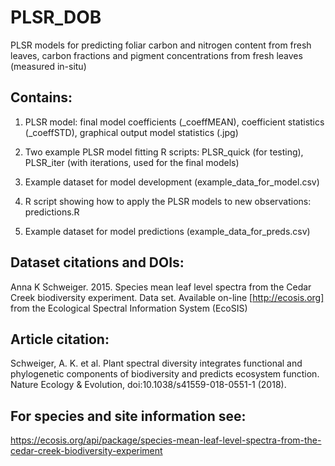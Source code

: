 # PLSR_DOB
PLSR models for predicting foliar carbon and nitrogen content from fresh leaves, carbon fractions and pigment concentrations from fresh leaves
(measured in-situ)

## Contains:
1) PLSR model: final model coefficients (_coeffMEAN), coefficient statistics (_coeffSTD), graphical output model statistics (.jpg)

2) Two example PLSR model fitting R scripts: PLSR_quick (for testing), PLSR_iter (with iterations, used for the final models)

3) Example dataset for model development (example_data_for_model.csv)

4) R script showing how to apply the PLSR models to new observations: predictions.R

5) Example dataset for model predictions (example_data_for_preds.csv)


## Dataset citations and DOIs:
Anna K Schweiger. 2015. Species mean leaf level spectra from the Cedar Creek biodiversity experiment. Data set. Available on-line [http://ecosis.org] from the Ecological Spectral Information System (EcoSIS)

## Article citation:
Schweiger, A. K. et al. Plant spectral diversity integrates functional and phylogenetic components of biodiversity and predicts ecosystem function. Nature Ecology & Evolution, doi:10.1038/s41559-018-0551-1 (2018).

## For species and site information see:
https://ecosis.org/api/package/species-mean-leaf-level-spectra-from-the-cedar-creek-biodiversity-experiment 

